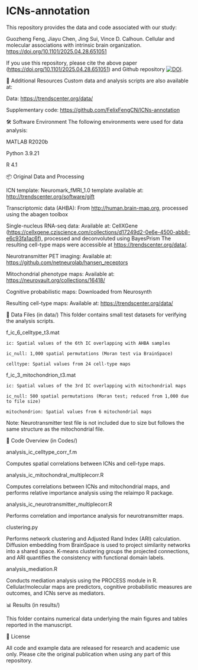 # ICNs-annotation
This repository provides the data and code associated with our study:

Guozheng Feng, Jiayu Chen, Jing Sui, Vince D. Calhoun.
Cellular and molecular associations with intrinsic brain organization.
https://doi.org/10.1101/2025.04.28.651051

If you use this repository, please cite the above paper (https://doi.org/10.1101/2025.04.28.651051) and Github repository [![DOI](https://zenodo.org/badge/969851378.svg)](https://doi.org/10.5281/zenodo.17411036).

🔗 Additional Resources
Custom data and analysis scripts are also available at:

Data: https://trendscenter.org/data/

Supplementary code: https://github.com/FelixFengCN/ICNs-annotation

🛠 Software Environment
The following environments were used for data analysis:

MATLAB R2020b

Python 3.9.21

R 4.1

📦 Original Data and Processing

ICN template:
Neuromark_fMRI_1.0 template available at: http://trendscenter.org/software/gift

Transcriptomic data (AHBA):
From http://human.brain-map.org, processed using the abagen toolbox

Single-nucleus RNA-seq data:
Available at: CellXGene (https://cellxgene.cziscience.com/collections/d17249d2-0e6e-4500-abb8-e6c93fa1ac6f), processed and deconvoluted using BayesPrism
The resulting cell-type maps were accessible at https://trendscenter.org/data/.

Neurotransmitter PET imaging:
Available at: https://github.com/netneurolab/hansen_receptors

Mitochondrial phenotype maps:
Available at: https://neurovault.org/collections/16418/

Cognitive probabilistic maps:
Downloaded from Neurosynth

Resulting cell-type maps:
Available at: https://trendscenter.org/data/

📁 Data Files (in data/)
This folder contains small test datasets for verifying the analysis scripts.

f_ic_6_celltype_t3.mat

    ic: Spatial values of the 6th IC overlapping with AHBA samples

    ic_null: 1,000 spatial permutations (Moran test via BrainSpace)

    celltype: Spatial values from 24 cell-type maps


f_ic_3_mitochondrion_t3.mat

    ic: Spatial values of the 3rd IC overlapping with mitochondrial maps

    ic_null: 500 spatial permutations (Moran test; reduced from 1,000 due to file size)

    mitochondrion: Spatial values from 6 mitochondrial maps


Note: Neurotransmitter test file is not included due to size but follows the same structure as the mitochondrial file.

🧠 Code Overview (in Codes/)

analysis_ic_celltype_corr_f.m

Computes spatial correlations between ICNs and cell-type maps.

analysis_ic_mitochondral_multiplecorr.R

Computes correlations between ICNs and mitochondrial maps, and performs relative importance analysis using the relaimpo R package.

analysis_ic_neurotransmitter_multiplecorr.R

Performs correlation and importance analysis for neurotransmitter maps.

clustering.py

Performs network clustering and Adjusted Rand Index (ARI) calculation.
Diffusion embedding from BrainSpace is used to project similarity networks into a shared space.
K-means clustering groups the projected connections, and ARI quantifies the consistency with functional domain labels.

analysis_mediation.R

Conducts mediation analysis using the PROCESS module in R.
Cellular/molecular maps are predictors, cognitive probabilistic measures are outcomes, and ICNs serve as mediators.

📊 Results (in results/)

This folder contains numerical data underlying the main figures and tables reported in the manuscript.

📜 License

All code and example data are released for research and academic use only. Please cite the original publication when using any part of this repository.
